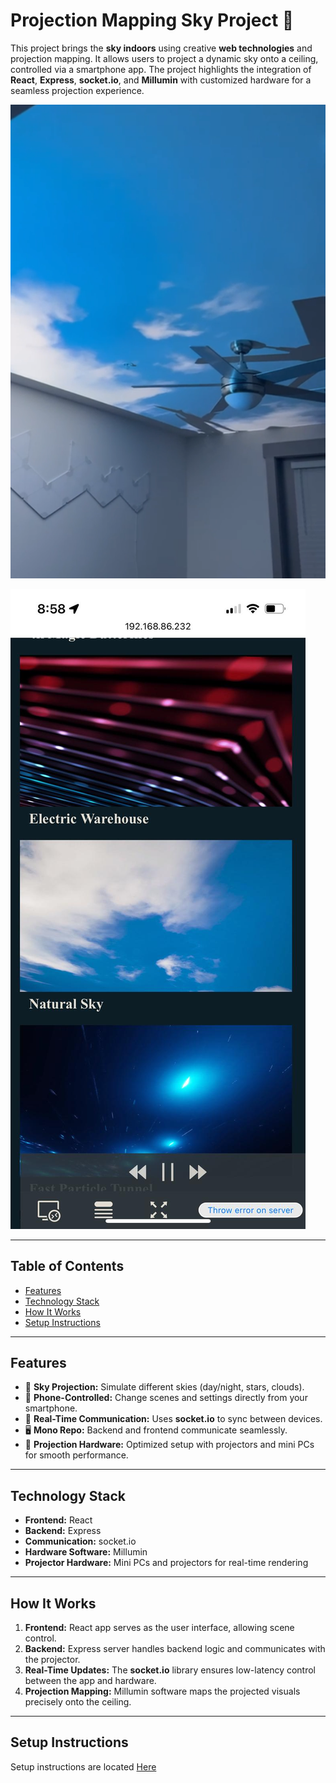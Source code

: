 # **Projection Mapping Sky Project 🌌**

This project brings the **sky indoors** using creative **web technologies** and projection mapping. It allows users to project a dynamic sky onto a ceiling, controlled via a smartphone app. The project highlights the integration of **React**, **Express**, **socket.io**, and **Millumin** with customized hardware for a seamless projection experience.

[![Sky Projection Demo](/docs/assets/video-thumbnail.png)](https://www.youtube.com/shorts/WeanAzDGLGY)



![Client Ui](/docs/assets/client-ui.jpg)

---

## **Table of Contents**

- [Features](#features)
- [Technology Stack](#technology-stack)
- [How It Works](#how-it-works)
- [Setup Instructions](#setup-instructions)

---

## **Features**

- 🌠 **Sky Projection:** Simulate different skies (day/night, stars, clouds).
- 📱 **Phone-Controlled:** Change scenes and settings directly from your smartphone.
- 🔌 **Real-Time Communication:** Uses **socket.io** to sync between devices.
- 🖥️ **Mono Repo:** Backend and frontend communicate seamlessly.
- 🎥 **Projection Hardware:** Optimized setup with projectors and mini PCs for smooth performance.

---

## **Technology Stack**

- **Frontend:** React
- **Backend:** Express
- **Communication:** socket.io
- **Hardware Software:** Millumin
- **Projector Hardware:** Mini PCs and projectors for real-time rendering

---

## **How It Works**

1. **Frontend:** React app serves as the user interface, allowing scene control.
2. **Backend:** Express server handles backend logic and communicates with the projector.
3. **Real-Time Updates:** The **socket.io** library ensures low-latency control between the app and hardware.
4. **Projection Mapping:** Millumin software maps the projected visuals precisely onto the ceiling.

---

## **Setup Instructions**

Setup instructions are located [Here](./docs/setup-instructions.md)
